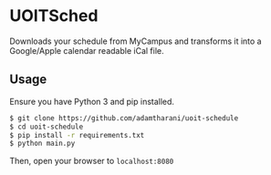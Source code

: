 # UOITSched
Downloads your schedule from MyCampus and transforms it into a Google/Apple calendar readable iCal file.


## Usage
Ensure you have Python 3 and pip installed.
```bash
$ git clone https://github.com/adamtharani/uoit-schedule
$ cd uoit-schedule
$ pip install -r requirements.txt
$ python main.py
```

Then, open your browser to `localhost:8080`
